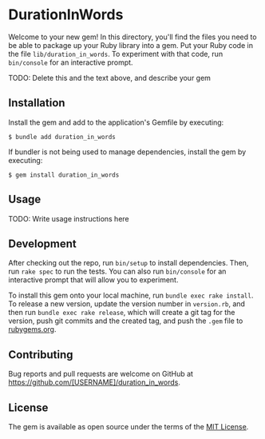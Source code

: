 # DurationInWords

Welcome to your new gem! In this directory, you'll find the files you need to be able to package up your Ruby library into a gem. Put your Ruby code in the file `lib/duration_in_words`. To experiment with that code, run `bin/console` for an interactive prompt.

TODO: Delete this and the text above, and describe your gem

## Installation

Install the gem and add to the application's Gemfile by executing:

    $ bundle add duration_in_words

If bundler is not being used to manage dependencies, install the gem by executing:

    $ gem install duration_in_words

## Usage

TODO: Write usage instructions here

## Development

After checking out the repo, run `bin/setup` to install dependencies. Then, run `rake spec` to run the tests. You can also run `bin/console` for an interactive prompt that will allow you to experiment.

To install this gem onto your local machine, run `bundle exec rake install`. To release a new version, update the version number in `version.rb`, and then run `bundle exec rake release`, which will create a git tag for the version, push git commits and the created tag, and push the `.gem` file to [rubygems.org](https://rubygems.org).

## Contributing

Bug reports and pull requests are welcome on GitHub at https://github.com/[USERNAME]/duration_in_words.

## License

The gem is available as open source under the terms of the [MIT License](https://opensource.org/licenses/MIT).
